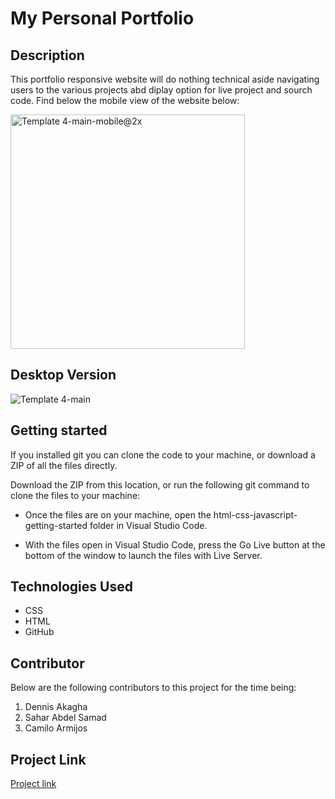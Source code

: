 # My Personal Portfolio
## Description
This portfolio responsive website will do nothing technical aside navigating users to the various projects abd diplay option for live project and sourch code. Find below the mobile view of the website below:



<img width="375" alt="Template 4-main-mobile@2x" src="https://user-images.githubusercontent.com/48631109/143321174-6fda38d2-85de-4ddf-9c3c-e66972eba56b.png">

## Desktop Version

![Template 4-main](https://user-images.githubusercontent.com/48631109/143321407-29a48739-84f0-4ba8-8ea0-132de6b67c8e.png)

## Getting started
If you installed git you can clone the code to your machine, or download a ZIP of all the files directly.

Download the ZIP from this location, or run the following git command to clone the files to your machine:

* Once the files are on your machine, open the html-css-javascript-getting-started folder in Visual Studio Code.

* With the files open in Visual Studio Code, press the Go Live button at the bottom of the window to launch the files with Live Server.

## Technologies Used
* CSS
* HTML
* GitHub

## Contributor
Below are the following contributors to this project for the time being:
1. Dennis Akagha
2. Sahar Abdel Samad
3. Camilo Armijos

## Project Link
[Project link](https://denscholar.github.io/Personal-Porfolio/)


